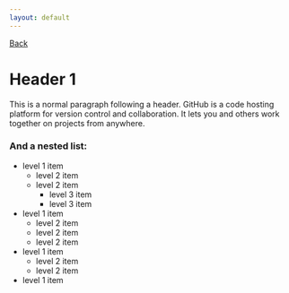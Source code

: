 ```yaml
---
layout: default
---
```


[Back](./)

# Header 1

This is a normal paragraph following a header. GitHub is a code hosting platform for version control and collaboration. It lets you and others work together on projects from anywhere.

### And a nested list:

- level 1 item
  - level 2 item
  - level 2 item
    - level 3 item
    - level 3 item
- level 1 item
  - level 2 item
  - level 2 item
  - level 2 item
- level 1 item
  - level 2 item
  - level 2 item
- level 1 item


